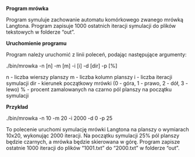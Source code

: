 **Program mrówka** 

Program symuluje zachowanie automatu komórkowego zwanego mrówką Langtona. Program zapisuje 1000 ostatnich iteracji symulacji do plików tekstowych w folderze “out”.

**Uruchomienie programu** 

Program należy uruchomić z linii poleceń, podając następujące argumenty:

./bin/mrowka -n [n] -m [m] -i [i] -d [dir] -p [%]

n - liczba wierszy planszy 
m - liczba kolumn planszy 
i - liczba iteracji symulacji 
dir - kierunek początkowy mrówki (0 - góra, 1 - prawo, 2 - dół, 3 - lewo) 
% - procent zamalowanych na czarno pól planszy na początku symulacji

**Przykład** 

./bin/mrowka -n 10 -m 20 -i 2000 -d 0 -p 25

To polecenie uruchomi symulację mrówki Langtona na planszy o wymiarach 10x20, wykonując 2000 iteracji. Na początku symulacji 25% pól planszy będzie czarnych, a mrówka będzie skierowana w górę. Program zapisze ostatnie 1000 iteracji do plików “1001.txt” do “2000.txt” w folderze “out”.

